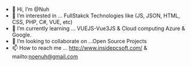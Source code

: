 - 👋 Hi, I’m @Nuh
- 👀 I’m interested in ... FullStakck Technologies like (JS, JSON, HTML, CSS, PHP, C#, VUE, etc) 
- 🌱 I’m currently learning ... VUEJS-Vue3JS & Cloud computing Azure & Google.
- 💞️ I’m looking to collaborate on ...Open Source Projects 
- 📫 How to reach me ... http://www.insidepcsoft.com/ & mailto:noenuh@gmail.com

<!---
noenuh/noenuh is a ✨ special ✨ repository because its `README.md` (this file) appears on your GitHub profile.
You can click the Preview link to take a look at your changes.
--->
